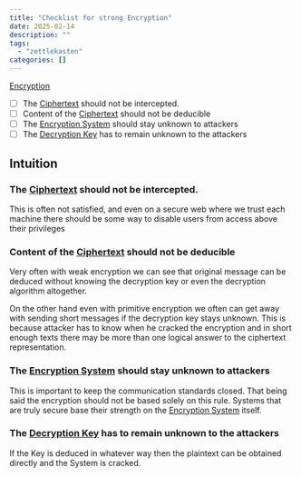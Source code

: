 ```yaml
---
title: "Checklist for strong Encryption"
date: 2025-02-14
description: ""
tags: 
  - "zettlekasten"
categories: []
---
```


[Encryption](Encryption.md)

- [ ] The [Ciphertext](Ciphertext.md) should not be intercepted. 
- [ ] Content of the [Ciphertext](Ciphertext.md) should not be deducible
- [ ] The [Encryption System](Encryption%20System) should stay unknown to attackers
- [ ] The [Decryption Key](Decryption%20Key) has to remain unknown to the attackers

## Intuition

### The [Ciphertext](Ciphertext.md) should not be intercepted.

This is often not satisfied, and even on a secure web where we trust each machine there should be some way to disable users from access above their privileges

### Content of the [Ciphertext](Ciphertext.md) should not be deducible

Very often with weak encryption we can see that original message can be deduced without knowing the decryption key or even the decryption algorithm altogether. 

On the other hand even with primitive encryption we often can get away with sending short messages if the decryption key stays unknown. This is because attacker has to know when he cracked the encryption and in short enough texts there may be more than one logical answer to the ciphertext representation.

### The [Encryption System](Encryption%20System) should stay unknown to attackers

This is important to keep the communication standards closed. That being said the encryption should not be based solely on this rule. Systems that are truly secure base their strength on the [Encryption System](Encryption%20System) itself.

### The [Decryption Key](Decryption%20Key) has to remain unknown to the attackers

If the Key is deduced in whatever way then the plaintext can be obtained directly and the System is cracked.

